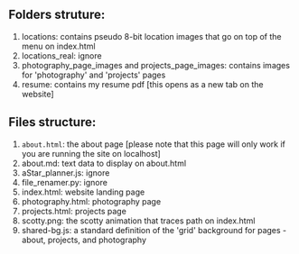 ## Folders struture:
1. locations: contains pseudo 8-bit location images that go on top of the menu on index.html
2. locations_real: ignore
3. photography_page_images and projects_page_images: contains images for 'photography' and 'projects' pages
4. resume: contains my resume pdf [this opens as a new tab on the website]

## Files structure:
1. ```about.html```: the about page [please note that this page will only work if you are running the site on localhost]
2. about.md: text data to display on about.html
3. aStar_planner.js: ignore
4. file_renamer.py: ignore
5. index.html: website landing page
6. photography.html: photography page
7. projects.html: projects page
8. scotty.png: the scotty animation that traces path on index.html
9. shared-bg.js: a standard definition of the 'grid' background for pages - about, projects, and photography
